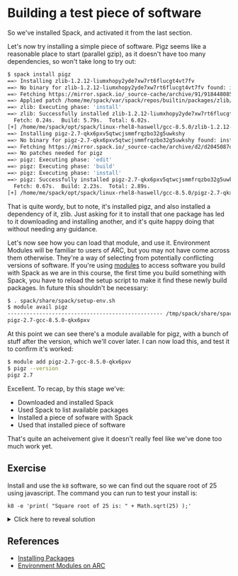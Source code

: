 # Building a test piece of software

So we've installed Spack, and activated it from the last section.

Let's now try installing a simple piece of software.  Pigz seems like a
reasonable place to start (parallel gzip), as it doesn't have too many
dependencies, so won't take long to try out:

```bash
$ spack install pigz
==> Installing zlib-1.2.12-liumxhopy2yde7xw7rt6flucgt4vt7fv
==> No binary for zlib-1.2.12-liumxhopy2yde7xw7rt6flucgt4vt7fv found: installing from source
==> Fetching https://mirror.spack.io/_source-cache/archive/91/91844808532e5ce316b3c010929493c0244f3d37593afd6de04f71821d5136d9.tar.gz
==> Applied patch /home/me/spack/var/spack/repos/builtin/packages/zlib/configure-cc.patch
==> zlib: Executing phase: 'install'
==> zlib: Successfully installed zlib-1.2.12-liumxhopy2yde7xw7rt6flucgt4vt7fv
  Fetch: 0.24s.  Build: 5.79s.  Total: 6.02s.
[+] /home/me/spack/opt/spack/linux-rhel8-haswell/gcc-8.5.0/zlib-1.2.12-liumxhopy2yde7xw7rt6flucgt4vt7fv
==> Installing pigz-2.7-qkx6pxv5qtwcjsmmfrqzbo32g5uwkshy
==> No binary for pigz-2.7-qkx6pxv5qtwcjsmmfrqzbo32g5uwkshy found: installing from source
==> Fetching https://mirror.spack.io/_source-cache/archive/d2/d2045087dae5e9482158f1f1c0f21c7d3de6f7cdc7cc5848bdabda544e69aa58.tar.gz
==> No patches needed for pigz
==> pigz: Executing phase: 'edit'
==> pigz: Executing phase: 'build'
==> pigz: Executing phase: 'install'
==> pigz: Successfully installed pigz-2.7-qkx6pxv5qtwcjsmmfrqzbo32g5uwkshy
  Fetch: 0.67s.  Build: 2.23s.  Total: 2.89s.
[+] /home/me/spack/opt/spack/linux-rhel8-haswell/gcc-8.5.0/pigz-2.7-qkx6pxv5qtwcjsmmfrqzbo32g5uwkshy
```

That is quite wordy, but to note, it's installed pigz, and also installed a
dependency of it, zlib.  Just asking for it to install that one package has led
to it downloading and installing another, and it's quite happy doing that
without needing any guidance.

Let's now see how you can load that module, and use it.  Environment Modules
will be familiar to users of ARC, but you may not have come across them
otherwise.  They're a way of selecting from potentially conflicting versions of
software.  If you're using [modules](https://modules.readthedocs.io/en/latest/)
to access software you build with Spack as we are in this course, the first
time you build something with Spack, you have to reload the setup script to
make it find these newly build packages.  In future this shouldn't be
necessary:

```bash
$ . spack/share/spack/setup-env.sh
$ module avail pigz
------------------------------------------------- /tmp/spack/share/spack/modules/linux-rhel8-haswell --------------------------------------------------
pigz-2.7-gcc-8.5.0-qkx6pxv
```

At this point we can see there's a module available for pigz, with a bunch of
stuff after the version, which we'll cover later.  I can now load this, and
test it to confirm it's worked:

```bash
$ module add pigz-2.7-gcc-8.5.0-qkx6pxv
$ pigz --version
pigz 2.7
```

Excellent.  To recap, by this stage we've:

- Downloaded and installed Spack
- Used Spack to list available packages
- Installed a piece of sofware with Spack
- Used that installed piece of software

That's quite an acheivement give it doesn't really feel like we've done too
much work yet.

## Exercise

Install and use the `k8` software, so we can find out the square root of 25
using javascript.  The command you can run to test your install is:

```
k8 -e 'print( "Square root of 25 is: " + Math.sqrt(25) );'
```

<details>
<summary>Click here to reveal solution</summary>

### Solution

- Install k8

   ```
   spack install k8
   ```

- Find the name of the module

   ```
   $ module avail k8
   ---------- /home/me/spack/share/spack/modules/linux-rhel8-haswell -----------
   k8-0.2.4-gcc-8.5.0-vdryjow
   ```

- Load the module

   ```
   module add k8-0.2.4-gcc-8.5.0-vdryjow
   ```

- Test the software

   ```
   $ k8 -e 'print( "Square root of 25 is: " + Math.sqrt(25) );'
   Square root of 25 is: 5
   ```

</details>

## References

- [Installing Packages](https://spack-tutorial.readthedocs.io/en/latest/tutorial_basics.html#installing-packages)
- [Environment Modules on ARC](https://arcdocs.leeds.ac.uk/software/start.html#module-system)
